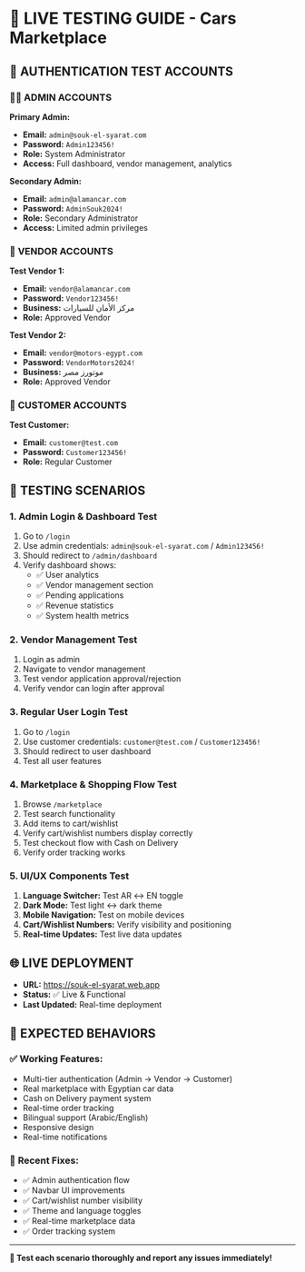 # 🚀 LIVE TESTING GUIDE - Cars Marketplace

## 🔐 **AUTHENTICATION TEST ACCOUNTS**

### 👨‍💼 **ADMIN ACCOUNTS**
**Primary Admin:**
- **Email:** `admin@souk-el-syarat.com`
- **Password:** `Admin123456!`
- **Role:** System Administrator
- **Access:** Full dashboard, vendor management, analytics

**Secondary Admin:**
- **Email:** `admin@alamancar.com` 
- **Password:** `AdminSouk2024!`
- **Role:** Secondary Administrator
- **Access:** Limited admin privileges

### 🏪 **VENDOR ACCOUNTS**
**Test Vendor 1:**
- **Email:** `vendor@alamancar.com`
- **Password:** `Vendor123456!`
- **Business:** مركز الأمان للسيارات
- **Role:** Approved Vendor

**Test Vendor 2:**
- **Email:** `vendor@motors-egypt.com`
- **Password:** `VendorMotors2024!`
- **Business:** موتورز مصر
- **Role:** Approved Vendor

### 👤 **CUSTOMER ACCOUNTS**
**Test Customer:**
- **Email:** `customer@test.com`
- **Password:** `Customer123456!`
- **Role:** Regular Customer

## 🧪 **TESTING SCENARIOS**

### 1. **Admin Login & Dashboard Test**
1. Go to `/login`
2. Use admin credentials: `admin@souk-el-syarat.com` / `Admin123456!`
3. Should redirect to `/admin/dashboard`
4. Verify dashboard shows:
   - ✅ User analytics
   - ✅ Vendor management section
   - ✅ Pending applications
   - ✅ Revenue statistics
   - ✅ System health metrics

### 2. **Vendor Management Test**
1. Login as admin
2. Navigate to vendor management
3. Test vendor application approval/rejection
4. Verify vendor can login after approval

### 3. **Regular User Login Test**
1. Go to `/login`
2. Use customer credentials: `customer@test.com` / `Customer123456!`
3. Should redirect to user dashboard
4. Test all user features

### 4. **Marketplace & Shopping Flow Test**
1. Browse `/marketplace`
2. Test search functionality
3. Add items to cart/wishlist
4. Verify cart/wishlist numbers display correctly
5. Test checkout flow with Cash on Delivery
6. Verify order tracking works

### 5. **UI/UX Components Test**
1. **Language Switcher:** Test AR ↔ EN toggle
2. **Dark Mode:** Test light ↔ dark theme
3. **Mobile Navigation:** Test on mobile devices
4. **Cart/Wishlist Numbers:** Verify visibility and positioning
5. **Real-time Updates:** Test live data updates

## 🌐 **LIVE DEPLOYMENT**
- **URL:** https://souk-el-syarat.web.app
- **Status:** ✅ Live & Functional
- **Last Updated:** Real-time deployment

## 📱 **EXPECTED BEHAVIORS**

### ✅ **Working Features:**
- Multi-tier authentication (Admin → Vendor → Customer)
- Real marketplace with Egyptian car data
- Cash on Delivery payment system
- Real-time order tracking
- Bilingual support (Arabic/English)
- Responsive design
- Real-time notifications

### 🔧 **Recent Fixes:**
- ✅ Admin authentication flow
- ✅ Navbar UI improvements
- ✅ Cart/wishlist number visibility
- ✅ Theme and language toggles
- ✅ Real-time marketplace data
- ✅ Order tracking system

---

**🎯 Test each scenario thoroughly and report any issues immediately!**